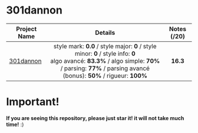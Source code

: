# 301dannon

| Project Name    | Details                                                                                    | Notes (/20)  |
| --------------- |:------------------------------------------------------------------------------------------:| :-----------:|
| [301dannon](https://github.com/Paul-Marie/301dannon/blob/master/301dannon) | style mark: **0.0** / style major: **0** / style minor: **0** / style info: **0** <br> algo avancé: **83.3%** / algo simple: **70%** / parsing: **77%** / parsing avancé (bonus): **50%** / rigueur: **100%** | **16.3**    |

# Important!
**If you are seeing this repository, please just star it! it will not take much time!** :)
